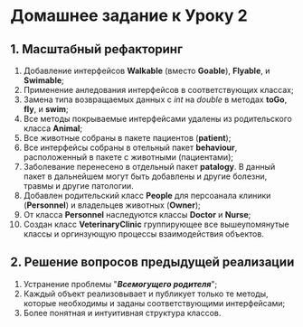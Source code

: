   #              Домашнее задание к Уроку 2
  
## 1. Масштабный рефакторинг

1. Добавление интерфейсов **Walkable** (вместо **Goable**), **Flyable**, и **Swimable**;
2. Применение анледования интерфейсов в соответствующих классах;
3. Замена типа возвращаемых данных с *_int_* на *_double_* в методах **toGo**, **fly**, и **swim**;
4. Все методы покрываемые интерфейсами удалены из родительского класса **Animal**;
5. Все животные собраны в пакете пациентов (**patient**);
6. Все интерфейсы собраны в отельный пакет **behaviour**, расположенный в пакете с животными (пациентами);
7. Заболевание перенесено в отдельный пакет **patalogy**. В данный пакет в дальнейшем могут быть добавлены и другие болезни, травмы и другие патологии.
8. Добавлен родительский класс **People** для персоанала клиники (**Personnel**) и владельцев животных (**Owner**);
9. От класса **Personnel** наследуются классы **Doctor** и **Nurse**;
10. Создан класс **VeterinaryClinic** группирующее все вышеупомянутые классы и оргинзующую процессы взаимодействия объектов.


## 2. Решение вопросов предыдущей реализации 

1. Устранение проблемы "***Всемогущего родителя***";
2. Каждый объект реализовывает и публикует только те методы, которые необходимы и заданы соответствующими интерфейсами;
3. Более понятная и интуитивная структура классов.

